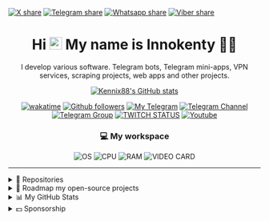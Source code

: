 [![X share](https://img.shields.io/badge/share-blue?style=for-the-badge&color=0891b2&labelColor=1c1917&logo=x&logoColor=FFFFFF&label=X-twitter)](https://x.com/intent/tweet?text=Cool%20Open%20Source%20projects%20are%20here&url=https://www.github.com/Kennix88&hashtags=github,developer,opensource,scraping,free,code)
[![Telegram share](https://img.shields.io/badge/share-blue?style=for-the-badge&color=0891b2&labelColor=1c1917&logo=telegram&logoColor=26A5E4&label=Telegram)](https://t.me/share/url?text=Cool%20Open%20Source%20projects%20are%20here&url=https://www.github.com/Kennix88)
[![Whatsapp share](https://img.shields.io/badge/share-blue?style=for-the-badge&color=0891b2&labelColor=1c1917&logo=whatsapp&logoColor=25D366&label=Whatsapp)](whatsapp://send?text=Cool%20Open%20Source%20projects%20are%20here%20%20https://www.github.com/Kennix88)
[![Viber share](https://img.shields.io/badge/share-blue?style=for-the-badge&color=0891b2&labelColor=1c1917&logo=whatsapp&logoColor=7360F2&label=Viber)](viber://forward?text=Cool%20Open%20Source%20projects%20are%20here%20%20https://www.github.com/Kennix88)
<div align="center">

# Hi <img src="https://media.giphy.com/media/hvRJCLFzcasrR4ia7z/giphy.gif" width="25px" height="25px"> My name is Innokenty 👨‍💻

I develop various software. Telegram bots, Telegram mini-apps, VPN services, scraping projects, web apps and other projects.

[![Kennix88's GitHub stats](https://github-readme-stats.vercel.app/api?username=Kennix88&show_icons=true&hide=&count_private=true&title_color=0891b2&text_color=ffffff&icon_color=0891b2&bg_color=1c1917&hide_border=true&width=200)](https://github.com/anuraghazra/github-readme-stats)

[![wakatime](https://wakatime.com/badge/user/9268c051-c861-45cc-b927-3babf56c56d9.svg?style=for-the-badge&color=0891b2&labelColor=1c1917)](https://www.github.com/Kennix88)
[![Github followers](https://img.shields.io/github/followers/Kennix88?logo=github&style=for-the-badge&color=0891b2&labelColor=1c1917)](https://www.github.com/Kennix88)
[![My Telegram](https://img.shields.io/badge/Send-2CA5E0?style=for-the-badge&color=0891b2&labelColor=1c1917&label=My%20Telegram&logo=telegram&logoColor=26A5E4)](https://t.me/Kennix88)
[![Telegram Channel](https://img.shields.io/endpoint?style=for-the-badge&color=0891b2&labelColor=1c1917&url=https%3A%2F%2Ftg.sumanjay.workers.dev%2Fkennixdev&label=Channel)](https://t.me/KennixDev)
[![Telegram Group](https://img.shields.io/endpoint?label=Group&style=for-the-badge&color=0891b2&labelColor=1c1917&url=https%3A%2F%2Ftg.sumanjay.workers.dev%2FKennixDevGroup)](https://t.me/KennixDevGroup)
[![TWITCH STATUS](https://img.shields.io/twitch/status/kennix88?style=for-the-badge&color=0891b2&labelColor=1c1917&logo=twitch&logoColor=9146FF)](https://www.twitch.tv/kennix88)
[![Youtube](https://img.shields.io/youtube/channel/views/UC5h06O3iKZZTI1puc0T2fLA?label=Youtube&style=for-the-badge&color=0891b2&labelColor=1c1917&logo=youtube&logoColor=FF0000)](https://www.youtube.com/@KennixDev)

### 💻 My workspace

![OS](https://img.shields.io/badge/windows-%230078d4.svg?&style=for-the-badge&logo=windows&logoColor=white&labelColor=1c1917&label=OS)
![CPU](https://img.shields.io/badge/AMD-Ryzen%209%203900x-%23ED1C24.svg?&style=for-the-badge&logo=amd&logoColor=white&labelColor=1c1917)
![RAM](https://img.shields.io/badge/RAM-64GB-%23ECD53F.svg?&style=for-the-badge&logoColor=white&labelColor=1c1917)
![VIDEO СARD](https://img.shields.io/badge/nvidia-gtx%201050ti-%2376B900?&style=for-the-badge&logo=nvidia&logoColor=white&labelColor=1c1917)

</div>


---
<details>
<summary>📌 Repositories</summary>
<div align="center">

[![SpaceAdventure-FarmAbuzer-lite](https://github-readme-stats.vercel.app/api/pin/?username=Kennix88&repo=SpaceAdventure-FarmAbuzer-lite&title_color=0891b2&text_color=ffffff&icon_color=0891b2&bg_color=1c1917&hide_border=true&locale=en)](https://github.com/Kennix88/SpaceAdventure-FarmAbuzer-lite)

</div>
</details>

<details>
<summary>📝 Roadmap my open-source projects</summary>

- [ ] **[In Progress] [SpaceAdventure-FarmAbuzer-lite](https://github.com/Kennix88/SpaceAdventure-FarmAbuzer-lite)** - *The bot automatically plays the game "[Space Adventure](https://t.me/spaceadv_game_bot/play?startapp=645259468)" (Telegram mini app). The lite version. For personal use only. Not suitable for commercial use!*
- [ ] **TonAlytics-FarmAbuzer-lite** - *The bot will automatically spin the roulette wheel in the "[TonAlytics](https://t.me/tonalytics_bot/app?startapp=wexahe09)" app (Telegram mini app). The lite version. For personal use only. Not suitable for commercial use!*
- [ ] **GoblinMineGame-FarmAbuzer-lite** - *The bot automatically plays the game "[Goblin Mine Game](https://t.me/GoblinMine_bot/start?startapp=645259468)" app (Telegram mini app). The lite version. For personal use only. Not suitable for commercial use!*
- [ ] **SpaceAdventure-FarmAbuzer-advanced** - *The bot automatically plays the game "[Space Adventure](https://t.me/spaceadv_game_bot/play?startapp=645259468)" (Telegram mini app). Advanced version. For personal use only. Not suitable for commercial use!*
- [ ] **TonAlytics-FarmAbuzer-advanced** - *The bot will automatically spin the roulette wheel in the "[TonAlytics](https://t.me/tonalytics_bot/app?startapp=wexahe09)" app (Telegram mini app). Advanced version. For personal use only. Not suitable for commercial use!*
- [ ] **GoblinMineGame-FarmAbuzer-advanced** - *The bot automatically plays the game "[Goblin Mine Game](https://t.me/GoblinMine_bot/start?startapp=645259468)" app (Telegram mini app). Advanced version. For personal use only. Not suitable for commercial use!*
- [ ] **FarmAbuzer** - *A professional bot for automatic control of "Telegram mimi app" games/applications. For personal and commercial use.*
- [ ] **marzban-subscription-page** - *The subscription page for the Marzban panel. It assumes placement on separate servers.*
- [ ] **marzban-commerse-bot** - *Commercial Telegram bot for the Marzban control panel. The solution includes a bot to purchase a VPN subscription for telegram stars and a WebApp application for interaction.*
- [ ] **xray-vpn-service** - *A professional VPN service based on the xray core. It includes: Control Panel, Telegram bot, Telegram Mini App, WebApp, Connection Node, Masking resource (website), payment modules and much more.*
- [ ] **lords-mobile-bot** - *A bot playing a game in lords mobile*
- [ ] **kennixdev** - *My Portfolio website. Includes information about my developments and information about me.*

This is an indicative Roadmap. Plans may change, something may lose relevance and make no sense in development. You can suggest which interesting open-source projects can still be developed, choose what should be developed as a priority, or even order an open-source project from me for cheap (On my property rights).

</details>

<details>
<summary>📊 My GitHub Stats</summary>
<div align="center">

![GitHub Profile Summary](https://github-profile-summary-cards.vercel.app/api/cards/profile-details?username=Kennix88&theme=tokyonight)
![Top Languages](https://github-readme-stats.vercel.app/api/top-langs/?username=Kennix88&layout=compact&langs_count=10&title_color=0891b2&text_color=ffffff&icon_color=0891b2&bg_color=1c1917&hide_border=true&custom_title=Top%20%Languages)
![Streak Stats](https://github-readme-streak-stats.herokuapp.com/?user=Kennix88&stroke=ffffff&background=1c1917&ring=0891b2&fire=0891b2&currStreakNum=ffffff&currStreakLabel=0891b2&sideNums=ffffff&sideLabels=ffffff&dates=ffffff&hide_border=true)
![GitHub Commits Graph](https://github-readme-activity-graph.vercel.app/graph?username=Kennix88&bg_color=1c1917&color=ffffff&line=0891b2&point=ffffff&area_color=1c1917&area=true&hide_border=true&custom_title=GitHub%20Contribution%20Graph)
![WakaTime stats](https://github-readme-stats.vercel.app/api/wakatime?username=@Kennix88&show_icons=true&layout=compact&hide=&count_private=true&title_color=0891b2&text_color=ffffff&icon_color=0891b2&bg_color=1c1917&hide_border=true&show_icons=true)

</div>
</details>

<details>
<summary>💵 Sponsorship</summary>

If you want to support me, I will be very happy about it. 🥺👉👈

- TON or Jettons(NOT, DOGS, X, HMSTR, STON, GEM, JETTON etc) or TON NFT or TG-Names: `UQAjDnbTYmkesnuG0DZv-PeMo3lY-B-K6mfArUBEEdAb4xaJ`
- USDT (TON): `UQAjDnbTYmkesnuG0DZv-PeMo3lY-B-K6mfArUBEEdAb4xaJ`
- USDT (TRC20): `TPYpSQoK7CBvdNBsQRjsNdxFB54Uon8687`
- BTC: `1Ai9bL7862KQrcHymkakgaEAsDL5M3uNyX`
- Binance ID: `91467512`
- ByBit ID: `249886061`
- KuCoin ID: `208825167`
- OKX ID: `178528329853476864`
- Telegram Wallet: [@kennix88](https://t.me/Kennix88)

</details>